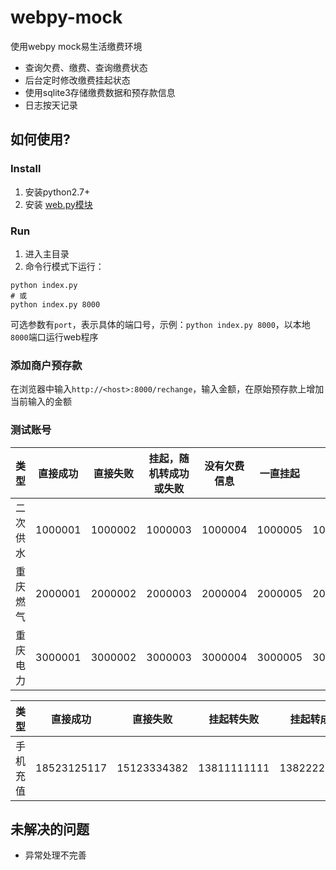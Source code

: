 webpy-mock
==========

使用webpy mock易生活缴费环境

- 查询欠费、缴费、查询缴费状态
- 后台定时修改缴费挂起状态
- 使用sqlite3存储缴费数据和预存款信息
- 日志按天记录

## **如何使用?**

### **Install**
1. 安装python2.7+
2. 安装 [web.py模块](http://webpy.org/static/web.py-0.37.tar.gz)

### **Run**
1. 进入主目录
2. 命令行模式下运行：
```shell
python index.py
# 或
python index.py 8000
```
可选参数有`port`，表示具体的端口号，示例：`python index.py 8000`，以本地`8000`端口运行web程序

### **添加商户预存款**
在浏览器中输入`http://<host>:8000/rechange`，输入金额，在原始预存款上增加当前输入的金额

### **测试账号**
| 类型    | 直接成功   | 直接失败   | 挂起，随机转成功或失败   | 没有欠费信息   | 一直挂起   | 异常   |  挂起转成功 |
| -------| :------:  | :------:  | :------:  | :------:  | :------:  | :------:  | :------:  |
| 二次供水 | 1000001  | 1000002  | 1000003  | 1000004  | 1000005  | 1000006   | 1000008
| 重庆燃气 | 2000001  | 2000002  | 2000003  | 2000004  | 2000005  | 2000006   |
| 重庆电力 | 3000001  | 3000002  | 3000003  | 3000004  | 3000005  | 3000006   |

| 类型    | 直接成功   | 直接失败   | 挂起转失败   | 挂起转成功   | 一直挂起   |
| -------| :------:  | :------:  | :------:  | :------:  | :------:  |
| 手机充值 | 18523125117 | 15123334382 | 13811111111 | 13822222222 | 13833333333 |

## **未解决的问题**
+ 异常处理不完善
